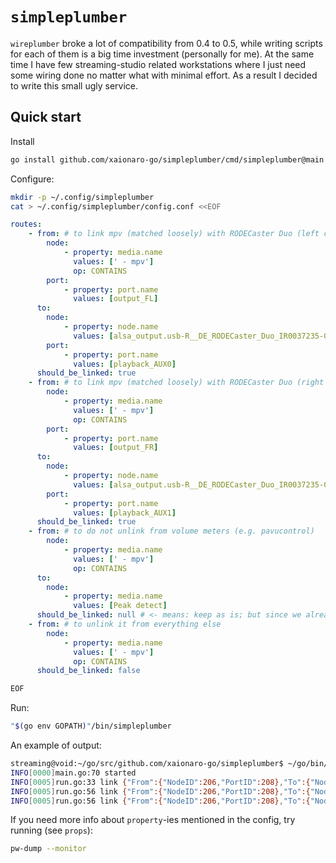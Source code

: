 # `simpleplumber`

`wireplumber` broke a lot of compatibility from 0.4 to 0.5, while writing scripts for each of them is a big time investment (personally for me). At the same time I have few streaming-studio related workstations where I just need some wiring done no matter what with minimal effort. As a result I decided to write this small ugly service.

## Quick start

Install
```sh
go install github.com/xaionaro-go/simpleplumber/cmd/simpleplumber@main
```

Configure:
```sh
mkdir -p ~/.config/simpleplumber
cat > ~/.config/simpleplumber/config.conf <<EOF
```
```yaml
routes:
    - from: # to link mpv (matched loosely) with RODECaster Duo (left channel)
        node:
            - property: media.name
              values: [' - mpv']
              op: CONTAINS
        port:
            - property: port.name
              values: [output_FL]
      to:
        node:
            - property: node.name
              values: [alsa_output.usb-R__DE_RODECaster_Duo_IR0037235-00.pro-output-0]
        port:
            - property: port.name
              values: [playback_AUX0]
      should_be_linked: true
    - from: # to link mpv (matched loosely) with RODECaster Duo (right channel)
        node:
            - property: media.name
              values: [' - mpv']
              op: CONTAINS
        port:
            - property: port.name
              values: [output_FR]
      to:
        node:
            - property: node.name
              values: [alsa_output.usb-R__DE_RODECaster_Duo_IR0037235-00.pro-output-0]
        port:
            - property: port.name
              values: [playback_AUX1]
      should_be_linked: true
    - from: # to do not unlink from volume meters (e.g. pavucontrol)
        node:
            - property: media.name
              values: [' - mpv']
              op: CONTAINS
      to:
        node:
            - property: media.name
              values: [Peak detect]
      should_be_linked: null # <- means: keep as is; but since we already matched this rule, we won't get to the next one
    - from: # to unlink it from everything else
        node:
            - property: media.name
              values: [' - mpv']
              op: CONTAINS
      should_be_linked: false
```
```sh
EOF
```

Run:
```sh
"$(go env GOPATH)"/bin/simpleplumber
```

An example of output:
```sh
streaming@void:~/go/src/github.com/xaionaro-go/simpleplumber$ ~/go/bin/simpleplumber
INFO[0000]main.go:70 started
INFO[0005]run.go:33 link {"From":{"NodeID":206,"PortID":208},"To":{"NodeID":114,"PortID":145}} created
INFO[0005]run.go:56 link {"From":{"NodeID":206,"PortID":208},"To":{"NodeID":74,"PortID":137}} destroyed
INFO[0005]run.go:56 link {"From":{"NodeID":206,"PortID":208},"To":{"NodeID":319,"PortID":203}} destroyed
```

If you need more info about `property`-ies mentioned in the config, try running (see `props`):
```sh
pw-dump --monitor
```
